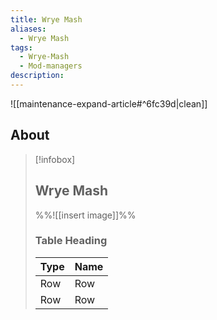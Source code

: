 ```yaml
---
title: Wrye Mash
aliases:
  - Wrye Mash
tags:
  - Wrye-Mash
  - Mod-managers
description:
---
```


![[maintenance-expand-article#^6fc39d|clean]]

## About

> [!infobox]
> 
> ## Wrye Mash
> 
> %%![[insert image]]%%
> 
> ### Table Heading
> 
> | Type | Name |
> | --- | --- |
> | Row | Row |
> | Row | Row |